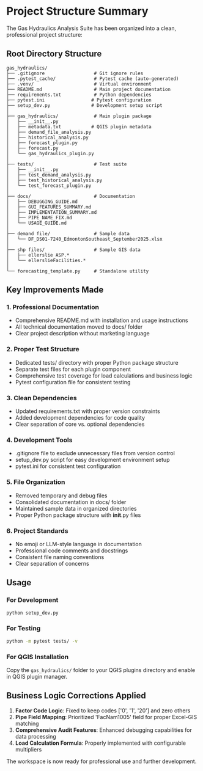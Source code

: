 # Project Structure Summary

The Gas Hydraulics Analysis Suite has been organized into a clean, professional project structure:

## Root Directory Structure

```
gas_hydraulics/
├── .gitignore                  # Git ignore rules
├── .pytest_cache/              # Pytest cache (auto-generated)
├── .venv/                      # Virtual environment
├── README.md                   # Main project documentation
├── requirements.txt            # Python dependencies
├── pytest.ini                 # Pytest configuration
├── setup_dev.py               # Development setup script
│
├── gas_hydraulics/             # Main plugin package
│   ├── __init__.py
│   ├── metadata.txt           # QGIS plugin metadata
│   ├── demand_file_analysis.py
│   ├── historical_analysis.py
│   ├── forecast_plugin.py
│   ├── forecast.py
│   └── gas_hydraulics_plugin.py
│
├── tests/                      # Test suite
│   ├── __init__.py
│   ├── test_demand_analysis.py
│   ├── test_historical_analysis.py
│   └── test_forecast_plugin.py
│
├── docs/                       # Documentation
│   ├── DEBUGGING_GUIDE.md
│   ├── GUI_FEATURES_SUMMARY.md
│   ├── IMPLEMENTATION_SUMMARY.md
│   ├── PIPE_NAME_FIX.md
│   └── USAGE_GUIDE.md
│
├── demand file/                # Sample data
│   └── DF_DS01-7240_EdmontonSoutheast_September2025.xlsx
│
├── shp files/                  # Sample GIS data
│   ├── ellerslie ASP.*
│   └── ellerslieFacilities.*
│
└── forecasting_template.py     # Standalone utility
```

## Key Improvements Made

### 1. Professional Documentation
- Comprehensive README.md with installation and usage instructions
- All technical documentation moved to docs/ folder
- Clear project description without marketing language

### 2. Proper Test Structure
- Dedicated tests/ directory with proper Python package structure
- Separate test files for each plugin component
- Comprehensive test coverage for load calculations and business logic
- Pytest configuration file for consistent testing

### 3. Clean Dependencies
- Updated requirements.txt with proper version constraints
- Added development dependencies for code quality
- Clear separation of core vs. optional dependencies

### 4. Development Tools
- .gitignore file to exclude unnecessary files from version control
- setup_dev.py script for easy development environment setup
- pytest.ini for consistent test configuration

### 5. File Organization
- Removed temporary and debug files
- Consolidated documentation in docs/ folder
- Maintained sample data in organized directories
- Proper Python package structure with __init__.py files

### 6. Project Standards
- No emoji or LLM-style language in documentation
- Professional code comments and docstrings
- Consistent file naming conventions
- Clear separation of concerns

## Usage

### For Development
```bash
python setup_dev.py
```

### For Testing
```bash
python -m pytest tests/ -v
```

### For QGIS Installation
Copy the `gas_hydraulics/` folder to your QGIS plugins directory and enable in QGIS plugin manager.

## Business Logic Corrections Applied

1. **Factor Code Logic**: Fixed to keep codes ['0', '1', '20'] and zero others
2. **Pipe Field Mapping**: Prioritized 'FacNam1005' field for proper Excel-GIS matching
3. **Comprehensive Audit Features**: Enhanced debugging capabilities for data processing
4. **Load Calculation Formula**: Properly implemented with configurable multipliers

The workspace is now ready for professional use and further development.